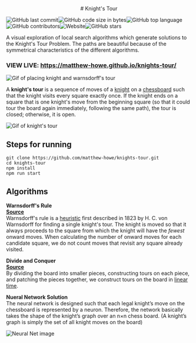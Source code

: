 <p align="center"># Knight's Tour </p>

![GitHub last commit](https://img.shields.io/github/last-commit/matthew-howe/knights-tour)![GitHub code size in bytes](https://img.shields.io/github/languages/code-size/matthew-howe/knights-tour)![GitHub top language](https://img.shields.io/github/languages/top/matthew-howe/knights-tour)![GitHub contributors](https://img.shields.io/github/contributors/matthew-howe/knights-tour)![Website](https://img.shields.io/website?url=https%3A%2F%2Fmatthew-howe.github.io%2Fknights-tour%2F)![GitHub stars](https://img.shields.io/github/stars/matthew-howe/knights-tour)


 A visual exploration of local search algorithms which generate solutions to the Knight's Tour Problem. The paths are beautiful because of the symmetrical characteristics of the different algorithms.

### VIEW LIVE: https://matthew-howe.github.io/knights-tour/

![Gif of placing knight and warnsdorff's tour](https://github.com/matthew-howe/knights-tour/blob/master/img/kt.gif)

A **knight's tour** is a sequence of moves of a [knight](https://en.wikipedia.org/wiki/Knight_(chess)) on a [chessboard](https://en.wikipedia.org/wiki/Chessboard) such that the knight visits every square exactly once. If the knight ends on a square that is one knight's move from the beginning square (so that it could tour the board again immediately, following the same path), the tour is closed; otherwise, it is open.

![Gif of knight's tour](https://github.com/matthew-howe/knights-tour/blob/master/img/kt2.gif)

## Steps for running

```
git clone https://github.com/matthew-howe/knights-tour.git
cd knights-tour
npm install
npm run start
```

## Algorithms

**Warnsdorff's Rule**  
 [**Source**](https://github.com/matthew-howe/knights-tour/blob/master/src/algorithms/warnsdorf.tsx)  
 Warnsdorff's rule is a [heuristic](https://en.wikipedia.org/wiki/Heuristic) first described in 1823 by H. C. von Warnsdorff for finding a single knight's tour. The knight is moved so that it always proceeds to the square from which the knight will have the *fewest* onward moves. When calculating the number of onward moves for each candidate square, we do not count moves that revisit any square already visited.

**Divide and Conquer**  
 [**Source**](https://github.com/matthew-howe/knights-tour/blob/master/src/algorithms/divideandconquer.tsx)  
 By dividing the board into smaller pieces, constructing tours on each piece, and patching the pieces together, we construct tours on the board in [linear time](https://en.wikipedia.org/wiki/Time_complexity#Linear_time).

**Nueral Network Solution**  
 The neural network is designed such that each legal knight’s move on the chessboard is represented by a neuron. Therefore, the network basically takes the shape of the knight’s graph over an n×n chess board. (A knight’s graph is simply the set of all knight moves on the board)

![Neural Net image](https://upload.wikimedia.org/wikipedia/commons/c/c9/Knight's_Tour_24x24.svg)